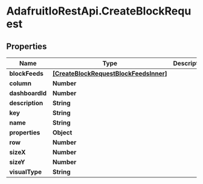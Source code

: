 # AdafruitIoRestApi.CreateBlockRequest

## Properties

Name | Type | Description | Notes
------------ | ------------- | ------------- | -------------
**blockFeeds** | [**[CreateBlockRequestBlockFeedsInner]**](CreateBlockRequestBlockFeedsInner.md) |  | [optional] 
**column** | **Number** |  | [optional] 
**dashboardId** | **Number** |  | [optional] 
**description** | **String** |  | [optional] 
**key** | **String** |  | [optional] 
**name** | **String** |  | [optional] 
**properties** | **Object** |  | [optional] 
**row** | **Number** |  | [optional] 
**sizeX** | **Number** |  | [optional] 
**sizeY** | **Number** |  | [optional] 
**visualType** | **String** |  | [optional] 


